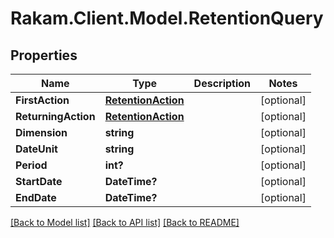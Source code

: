 # Rakam.Client.Model.RetentionQuery
## Properties

Name | Type | Description | Notes
------------ | ------------- | ------------- | -------------
**FirstAction** | [**RetentionAction**](RetentionAction.md) |  | [optional] 
**ReturningAction** | [**RetentionAction**](RetentionAction.md) |  | [optional] 
**Dimension** | **string** |  | [optional] 
**DateUnit** | **string** |  | [optional] 
**Period** | **int?** |  | [optional] 
**StartDate** | **DateTime?** |  | [optional] 
**EndDate** | **DateTime?** |  | [optional] 

[[Back to Model list]](../README.md#documentation-for-models) [[Back to API list]](../README.md#documentation-for-api-endpoints) [[Back to README]](../README.md)

